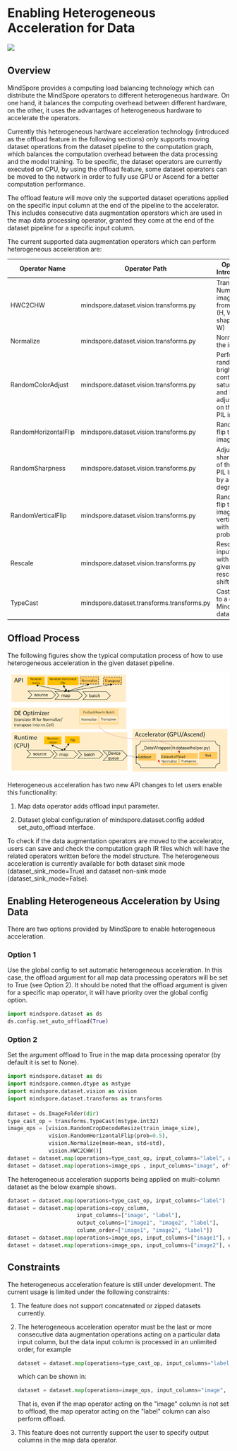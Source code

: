 # Enabling Heterogeneous Acceleration for Data

<a href="https://gitee.com/mindspore/docs/blob/r1.8/tutorials/experts/source_en/dataset/dataset_offload.md" target="_blank"><img src="https://mindspore-website.obs.cn-north-4.myhuaweicloud.com/website-images/master/resource/_static/logo_source_en.png"></a>

## Overview

MindSpore provides a computing load balancing technology which can distribute the MindSpore operators to different heterogeneous hardware. On one hand, it balances the computing overhead between different hardware, on the other, it uses the advantages of heterogeneous hardware to accelerate the operators.

Currently this heterogeneous hardware acceleration technology (introduced as the offload feature in the following sections) only supports moving dataset operations from the dataset pipeline to the computation graph, which balances the computation overhead between the data processing and the model training. To be specific, the dataset operators are currently executed on CPU, by using the offload feature, some dataset operators can be moved to the network in order to fully use GPU or Ascend for a better computation performance.

The offload feature will move only the supported dataset operations applied on the specific input column at the end of the pipeline to the accelerator. This includes consecutive data augmentation operators which are used in the map data processing operator, granted they come at the end of the dataset pipeline for a specific input column.

The current supported data augmentation operators which can perform heterogeneous acceleration are:

| Operator Name        | Operator Path                              | Operator Introduction                                        |
| -------------------- | -------------------------------------------| ------------------------------------------------------------ |
| HWC2CHW              | mindspore.dataset.vision.transforms.py     | Transpose a Numpy image array from shape (H, W, C) to shape (C, H, W) |
| Normalize            | mindspore.dataset.vision.transforms.py     | Normalize the image                                          |
| RandomColorAdjust    | mindspore.dataset.vision.transforms.py     | Perform a random brightness, contrast, saturation, and hue adjustment on the input PIL image |
| RandomHorizontalFlip | mindspore.dataset.vision.transforms.py     | Randomly flip the input image                                |
| RandomSharpness      | mindspore.dataset.vision.transforms.py     | Adjust the sharpness of the input PIL Image by a random degree |
| RandomVerticalFlip   | mindspore.dataset.vision.transforms.py     | Randomly flip the input image vertically with a given probability |
| Rescale              | mindspore.dataset.vision.transforms.py     | Rescale the input image with the given rescale and shift     |
| TypeCast             | mindspore.dataset.transforms.transforms.py | Cast tensor to a given MindSpore data type                   |

## Offload Process

The following figures show the typical computation process of how to use heterogeneous acceleration in the given dataset pipeline.

![offload](images/offload_process.PNG)

Heterogeneous acceleration has two new API changes to let users enable this functionality:

1. Map data operator adds offload input parameter.

2. Dataset global configuration of mindspore.dataset.config added set_auto_offload interface.

To check if the data augmentation operators are moved to the accelerator, users can save and check the computation graph IR files which will have the related operators written before the model structure. The heterogeneous acceleration is currently available for both dataset sink mode (dataset_sink_mode=True) and dataset non-sink mode (dataset_sink_mode=False).

## Enabling Heterogeneous Acceleration by Using Data

There are two options provided by MindSpore to enable heterogeneous acceleration.  

### Option 1

Use the global config to set automatic heterogeneous acceleration. In this case, the offload argument for all map data processing operators will be set to True (see Option 2). It should be noted that the offload argument is given for a specific map operator, it will have priority over the global config option.

```python
import mindspore.dataset as ds
ds.config.set_auto_offload(True)
```

### Option 2

Set the argument offload to True in the map data processing operator (by default it is set to None).  

```python
import mindspore.dataset as ds
import mindspore.common.dtype as mstype
import mindspore.dataset.vision as vision
import mindspore.dataset.transforms as transforms

dataset = ds.ImageFolder(dir)
type_cast_op = transforms.TypeCast(mstype.int32)
image_ops = [vision.RandomCropDecodeResize(train_image_size),
             vision.RandomHorizontalFlip(prob=0.5),
             vision.Normalize(mean=mean, std=std),
             vision.HWC2CHW()]
dataset = dataset.map(operations=type_cast_op, input_columns="label", offload=True)
dataset = dataset.map(operations=image_ops , input_columns="image", offload=True)
```

The heterogeneous acceleration supports being applied on multi-column dataset as the below example shows.

```python
dataset = dataset.map(operations=type_cast_op, input_columns="label")
dataset = dataset.map(operations=copy_column,
                      input_columns=["image", "label"],
                      output_columns=["image1", "image2", "label"],
                      column_order=["image1", "image2", "label"])
dataset = dataset.map(operations=image_ops, input_columns=["image1"], offload=True)
dataset = dataset.map(operations=image_ops, input_columns=["image2"], offload=True)
```

## Constraints

The heterogeneous acceleration feature is still under development. The current usage is limited under the following constraints:

1. The feature does not support concatenated or zipped datasets currently.  

2. The heterogeneous acceleration operator must be the last or more consecutive data augmentation operations acting on a particular data input column, but the data input column is processed in an unlimited order, for example

    ```python
    dataset = dataset.map(operations=type_cast_op, input_columns="label", offload=True)
    ```

    which can be shown in:

    ```python
    dataset = dataset.map(operations=image_ops, input_columns="image", offload=False)
    ```

    That is, even if the map operator acting on the "image" column is not set to offload, the map operator acting on the "label" column can also perform offload.

3. This feature does not currently support the user to specify output columns in the map data operator.
